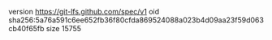 version https://git-lfs.github.com/spec/v1
oid sha256:5a76a591c6ee652fb36f80cfda869524088a023b4d09aa23f59d063cb40f65fb
size 15755
